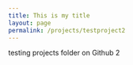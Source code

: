 ```yaml
---
title: This is my title
layout: page
permalink: /projects/testproject2
---
```

testing projects folder on Github 2
